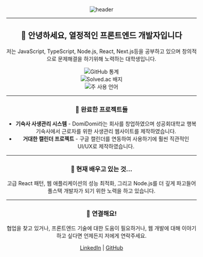 <div align="center">
  <img src="https://capsule-render.vercel.app/api?type=Rect&text=프론트엔드%20개발자&color=timeGradient" alt="header">
  <hr/>
  <h2>👋 안녕하세요, 열정적인 프론트엔드 개발자입니다</h2>
  <p>저는 JavaScript, TypeScript, Node.js, React, Next.js등을 공부하고 있으며 창의적으로 문제해결을 하기위해 노력하는 대학생입니다.</p>
  <div>  
    <img src="https://github-readme-stats.vercel.app/api?username=LeeHueeng&show_icons=true&theme=cobalt" alt="GitHub 통계">
    <br/>
    <img src="http://mazassumnida.wtf/api/generate_badge?boj=zzxx3730" alt="Solved.ac 배지">  <br/>
    <img src="https://github-readme-stats.vercel.app/api/top-langs/?username=LeeHueeng&layout=compact&theme=tokyonight" alt="주 사용 언어">
  </div>
  <hr/>
  <h3>🔭 완료한 프로젝트들</h3>
  <ul>
    <li><b>기숙사 사생관리 시스템</b> - DomiDomi라는 회사를 창업하였으며 성공회대학교 행복기숙사에서 근로자를 위한 사생관리 웹사이트를 제작하였습니다.</li>
    <li><b>거대한 캘린더 프로젝트</b> - 구글 캘린더를 연동하여 사용하기에 훨씬 직관적인 UI/UX로 제작하였습니다.</li>
  </ul>
  <hr/>
  <h3>🌱 현재 배우고 있는 것...</h3>
  <p>고급 React 패턴, 웹 애플리케이션의 성능 최적화, 그리고 Node.js를 더 깊게 파고들어 풀스택 개발자가 되기 위한 노력을 하고 있습니다.</p>
  <hr/>
  <h3>💬 연결해요!</h3>
  <p>협업을 찾고 있거나, 프론트엔드 기술에 대한 도움이 필요하거나, 웹 개발에 대해 이야기하고 싶다면 언제든지 저에게 연락주세요.</p>
  <a href="YOUR_LINKEDIN_PROFILE">LinkedIn</a> | <a href="YOUR_GITHUB_PROFILE">GitHub</a>
</div>
<!--
**LeeHueeng/LeeHueeng** is a ✨ _special_ ✨ repository because its `README.md` (this file) appears on your GitHub profile.

Here are some ideas to get you started:

